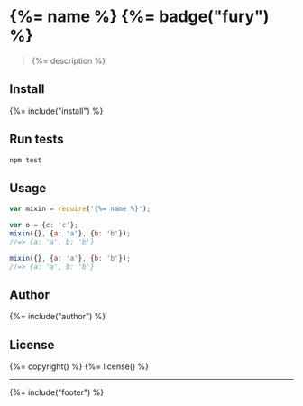 # {%= name %} {%= badge("fury") %}
> {%= description %}

## Install
{%= include("install") %}

## Run tests

```bash
npm test
```

## Usage

```js
var mixin = require('{%= name %}');

var o = {c: 'c'};
mixin({}, {a: 'a'}, {b: 'b'});
//=> {a: 'a', b: 'b'}

mixin({}, {a: 'a'}, {b: 'b'});
//=> {a: 'a', b: 'b'}
```

## Author
{%= include("author") %}

## License
{%= copyright() %}
{%= license() %}

***

{%= include("footer") %}